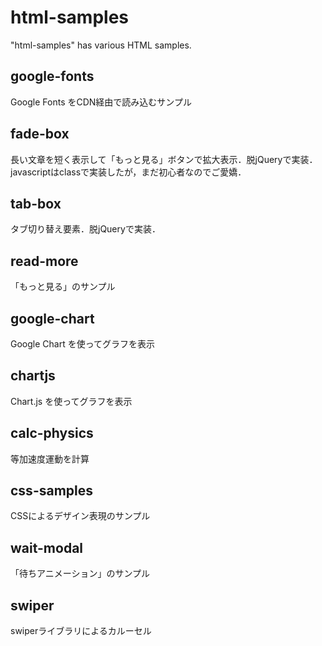 # html-samples
"html-samples" has various HTML samples.

## google-fonts
Google Fonts をCDN経由で読み込むサンプル

## fade-box
長い文章を短く表示して「もっと見る」ボタンで拡大表示．脱jQueryで実装．javascriptはclassで実装したが，まだ初心者なのでご愛嬌．

## tab-box
タブ切り替え要素．脱jQueryで実装．

## read-more
「もっと見る」のサンプル

## google-chart
Google Chart を使ってグラフを表示

## chartjs
Chart.js を使ってグラフを表示

## calc-physics
等加速度運動を計算

## css-samples
CSSによるデザイン表現のサンプル

## wait-modal
「待ちアニメーション」のサンプル

## swiper
swiperライブラリによるカルーセル
